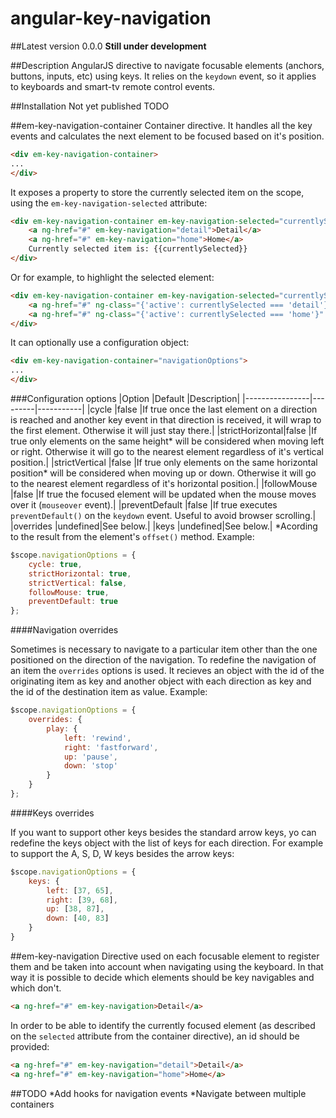 angular-key-navigation
======================
##Latest version
0.0.0
**Still under development**

##Description
AngularJS directive to navigate focusable elements (anchors, buttons, inputs, etc) using keys.
It relies on the `keydown` event, so it applies to keyboards and smart-tv remote control events.

##Installation
Not yet published
TODO

##em-key-navigation-container
Container directive. It handles all the key events and calculates the next element to be focused based on it's position.
```HTML
<div em-key-navigation-container>
...
</div>
```
It exposes a property to store the currently selected item on the scope, using the `em-key-navigation-selected` attribute:
```HTML
<div em-key-navigation-container em-key-navigation-selected="currentlySelected">
	<a ng-href="#" em-key-navigation="detail">Detail</a>
	<a ng-href="#" em-key-navigation="home">Home</a>
	Currently selected item is: {{currentlySelected}}
</div>
```
Or for example, to highlight the selected element:
```HTML
<div em-key-navigation-container em-key-navigation-selected="currentlySelected">
	<a ng-href="#" ng-class="{'active': currentlySelected === 'detail'}" em-key-navigation="detail">Detail</a>
	<a ng-href="#" ng-class="{'active': currentlySelected === 'home'}" em-key-navigation="home">Home</a>
</div>
```
It can optionally use a configuration object:
```HTML
<div em-key-navigation-container="navigationOptions">
...
</div>
```

###Configuration options
|Option          |Default  |Description|
|----------------|---------|-----------|
|cycle           |false    |If true once the last element on a direction is reached and another key event in that direction is received, it will wrap to the first element. Otherwise it will just stay there.|
|strictHorizontal|false    |If true only elements on the same height* will be considered when moving left or right. Otherwise it will go to the nearest element regardless of it's vertical position.|
|strictVertical  |false    |If true only elements on the same horizontal position* will be considered when moving up or down. Otherwise it will go to the nearest element regardless of it's horizontal position.|
|followMouse     |false    |If true the focused element will be updated when the mouse moves over it (`mouseover` event).|
|preventDefault  |false    |If true executes `preventDefault()` on the `keydown` event. Useful to avoid browser scrolling.|
|overrides       |undefined|See below.|
|keys            |undefined|See below.|
*Acording to the result from the element's `offset()` method.
Example:
```JavaScript
$scope.navigationOptions = {
	cycle: true,
	strictHorizontal: true,
	strictVertical: false,
	followMouse: true,
	preventDefault: true
};
```

####Navigation overrides

Sometimes is necessary to navigate to a particular item other than the one positioned on the direction of the navigation. To redefine the navigation of an item the `overrides` options is used. It recieves an object with the id of the originating item as key and another object with each direction as key and the id of the destination item as value.
Example:
```JavaScript
$scope.navigationOptions = {
	overrides: {
		play: {
			left: 'rewind',
			right: 'fastforward',
			up: 'pause',
			down: 'stop'
		}
	}
};
```

####Keys overrides

If you want to support other keys besides the standard arrow keys, yo can redefine the keys object with the list of keys for each direction.
For example to support the A, S, D, W keys besides the arrow keys:

```JavaScript
$scope.navigationOptions = {
	keys: {
		left: [37, 65],
		right: [39, 68],
		up: [38, 87],
		down: [40, 83]
	}
}
```

##em-key-navigation
Directive used on each focusable element to register them and be taken into account when navigating using the keyboard. In that way it is possible to decide which elements should be key navigables and which don't.
```HTML
<a ng-href="#" em-key-navigation>Detail</a>
```
In order to be able to identify the currently focused element (as described on the `selected` attribute from the container directive), an id should be provided:
```HTML
<a ng-href="#" em-key-navigation="detail">Detail</a>
<a ng-href="#" em-key-navigation="home">Home</a>
```

##TODO
*Add hooks for navigation events
*Navigate between multiple containers

